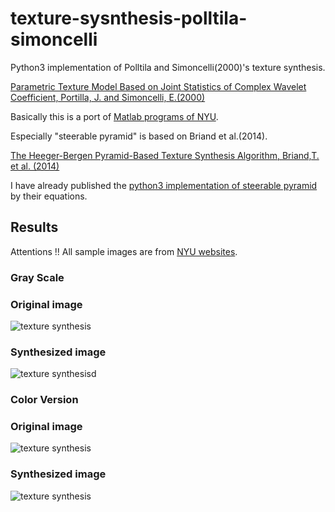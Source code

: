 # texture-sysnthesis-polltila-simoncelli

Python3 implementation of Polltila and Simoncelli(2000)'s texture synthesis.  
  
[Parametric Texture Model Based on Joint Statistics of Complex Wavelet Coefficient, Portilla, J. and Simoncelli, E.(2000) ](http://www.cns.nyu.edu/pub/lcv/portilla99.pdf)  

Basically this is a port of [Matlab programs of NYU](https://github.com/LabForComputationalVision/textureSynth).

Especially "steerable pyramid" is based on Briand et al.(2014).  

[The Heeger-Bergen Pyramid-Based Texture Synthesis Algorithm, Briand,T. et al. (2014)](http://www.ipol.im/pub/art/2014/79/)

I have already published the [python3 implementation of steerable pyramid](https://github.com/TetsuyaOdaka/SteerablePyramid/) by their equations.


## Results
Attentions !! All sample images are from [NYU websites](http://www.cns.nyu.edu/~lcv/texture/).   


### Gray Scale
### Original image
<img src="https://github.com/TetsuyaOdaka/texture-synthesis-portilla-simoncelli/blob/master/samples/bark.jpg" alt="texture synthesis">  

### Synthesized image
<img src="https://github.com/TetsuyaOdaka/texture-synthesis-portilla-simoncelli/blob/master/samples/bark-out.png" alt="texture synthesisd">  


### Color Version
### Original image
<img src="https://github.com/TetsuyaOdaka/texture-synthesis-portilla-simoncelli/blob/master/samples/radish.jpg" alt="texture synthesis">  

### Synthesized image
<img src="https://github.com/TetsuyaOdaka/texture-synthesis-portilla-simoncelli/blob/master/samples/radish-out.png" alt="texture synthesis">  
